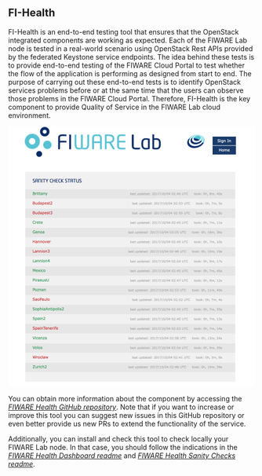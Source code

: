 ## FI-Health

FI-Health is an end-to-end testing tool that ensures that the OpenStack
integrated components are working as expected. Each of the FIWARE Lab
node is tested in a real-world scenario using OpenStack Rest APIs
provided by the federated Keystone service endpoints. The idea behind
these tests is to provide end-to-end testing of the FIWARE Cloud Portal
to test whether the flow of the application is performing as designed
from start to end. The purpose of carrying out these end-to-end tests
is to identify OpenStack services problems before or at the same time
that the users can observe those problems in the FIWARE Cloud Portal.
Therefore, FI-Health is the key component to provide Quality of Service
in the FIWARE Lab cloud environment.

![Sanity Check tool](image6.png)

You can obtain more information about the component by accessing the
[*FIWARE Health GitHub
repository*](https://github.com/telefonicaid/fiware-health/blob/develop/README.rst).
Note that if you want to increase or improve this tool you can suggest
new issues in this GitHub repository or even better provide us new PRs to extend
the functionality of the service.

Additionally, you can install and check this tool to check locally your
FIWARE Lab node. In that case, you should follow the indications in the
[*FIWARE Health Dashboard
readme*](https://github.com/telefonicaid/fiware-health/blob/develop/dashboard/README.rst)
and [*FIWARE Health Sanity Checks
readme*](https://github.com/telefonicaid/fiware-health/blob/develop/fiware-region-sanity-tests/README.rst).
